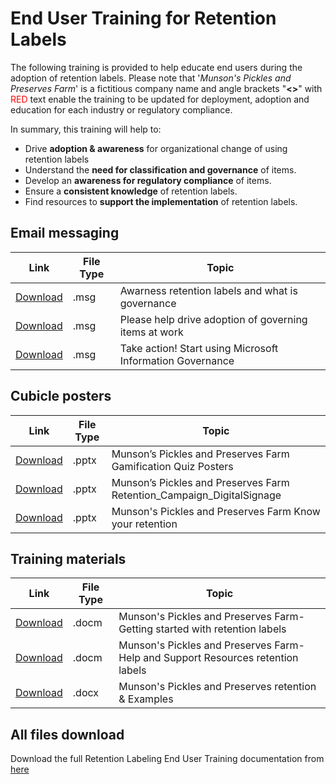 
# End User Training for Retention Labels

The following training is provided to help educate end users during the adoption of retention labels. Please note that '*Munson's Pickles and Preserves Farm*' is a fictitious company name and angle brackets "**<>**" with <span style="color:red">RED</span> text enable the training to be updated for deployment, adoption and education for each industry or regulatory compliance.

In summary, this training will help to:

* Drive **adoption & awareness** for organizational change of using retention labels
* Understand the **need for classification and governance** of items.
* Develop an **awareness for regulatory compliance** of items.
* Ensure a **consistent knowledge** of retention labels.
* Find resources to **support the implementation** of retention labels.

## Email messaging

|Link|File Type|Topic|
|---|---|---|
|[Download](retention/Awareness-Retention-labels-and-what-is-goverance.msg)|.msg| Awarness retention labels and what is governance|
|[Download](retention/Please-help-drive-adoption-of-governing-items-at-work.msg)|.msg| Please help drive adoption of governing items at work|
|[Download](retention/Take-action-Start-using-Microsoft-Information-Governance.msg)|.msg| Take action! Start using Microsoft Information Governance|

## Cubicle posters

|Link|File Type|Topic|
|---|---|---|
|[Download](retention/Munson-Pickles-and-Preserves-Farm-Gamification-Quiz-Posters.pptx)|.pptx| Munson’s Pickles and Preserves Farm Gamification Quiz Posters|
|[Download](retention/Munson-Pickles-and-Preserves-Farm-Retention_Campaign_DigitalSignage.pptx)|.pptx| Munson’s Pickles and Preserves Farm Retention_Campaign_DigitalSignage|
|[Download](retention/Munson-Pickles-and-Preserves-Farm-Know-your-retention.pptx)|.pptx| Munson's Pickles and Preserves Farm Know your retention|

## Training materials

|Link|File Type|Topic|
|---|---|---|
|[Download](retention/Munson-Pickles-and-Preserves-Farm-Getting-started-with-retention-labels.docm)|.docm| Munson's Pickles and Preserves Farm-Getting started with retention labels|
|[Download](retention/Munson-Pickles-and-Preserves-Farm-Help-and-Support-Resources-retention-labels.docm)|.docm| Munson's Pickles and Preserves Farm-Help and Support Resources retention labels|
|[Download](retention/Munson-Pickles-and-Preserves-retention-Examples.docx)|.docx| Munson's Pickles and Preserves retention & Examples|

## All files download

Download the full Retention Labeling End User Training documentation from [here](retention/End-User-Adoption-Training_Retention-Labels.zip)

